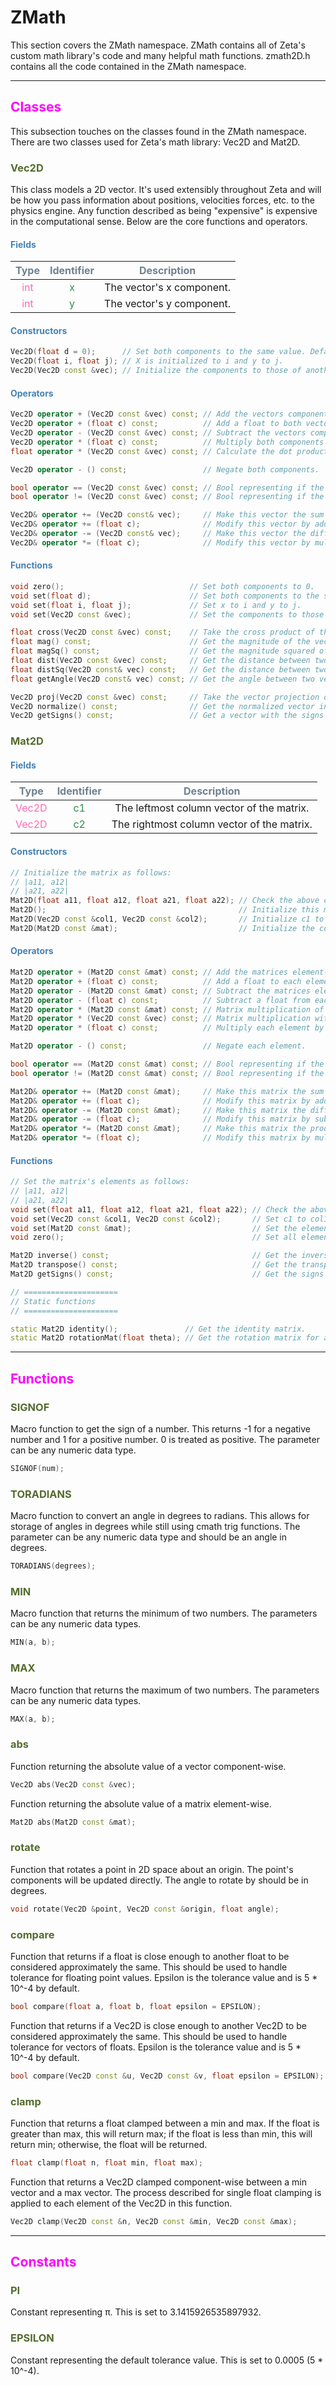 # ZMath

This section covers the ZMath namespace. ZMath contains all of Zeta's custom math library's code and many helpful math functions. zmath2D.h contains all the code contained in the ZMath namespace.

___

## <span style="color:fuchsia">Classes</span>

This subsection touches on the classes found in the ZMath namespace. There are two classes used for Zeta's math library: Vec2D and Mat2D.

### <span style="color:darkolivegreen">Vec2D</span>
This class models a 2D vector. It's used extensibly throughout Zeta and will be how you pass information about positions, velocities forces, etc. to the physics engine. Any function described as being "expensive" is expensive in the computational sense. Below are the core functions and operators.

#### <span style="color:steelblue">Fields</span>

| <span style="color:slategrey">Type</span> | <span style="color:slategrey">Identifier</span> | <span style="color:slategrey">Description</span> |
|:----:|:----------:|:-----------:|
| <span style="color:hotpink">int</span> | <span style="color:seagreen">x</span> | The vector's x component. |
| <span style="color:hotpink">int</span> | <span style="color:seagreen">y</span> | The vector's y component. |

#### <span style="color:steelblue">Constructors</span>
```c++
Vec2D(float d = 0);      // Set both components to the same value. Default of 0.
Vec2D(float i, float j); // X is initialized to i and y to j.
Vec2D(Vec2D const &vec); // Initialize the components to those of another vector.
```

#### <span style="color:steelblue">Operators</span>

```c++
Vec2D operator + (Vec2D const &vec) const; // Add the vectors component-wise.
Vec2D operator + (float c) const;          // Add a float to both vector components.
Vec2D operator - (Vec2D const &vec) const; // Subtract the vectors component-wise.
Vec2D operator * (float c) const;          // Multiply both components by a float.
float operator * (Vec2D const &vec) const; // Calculate the dot product of the two vectors.

Vec2D operator - () const;                 // Negate both components.

bool operator == (Vec2D const &vec) const; // Bool representing if the two vectors are equal.
bool operator != (Vec2D const &vec) const; // Bool representing if the two vectors are not equal.

Vec2D& operator += (Vec2D const& vec);     // Make this vector the sum of the vectors component-wise.
Vec2D& operator += (float c);              // Modify this vector by adding a float to both components.
Vec2D& operator -= (Vec2D const& vec);     // Make this vector the difference of the vectors component-wise.
Vec2D& operator *= (float c);              // Modify this vector by multiplying both components by a float.
```

#### <span style="color:steelblue">Functions</span>

```c++
void zero();                            // Set both components to 0.
void set(float d);                      // Set both components to the same float.
void set(float i, float j);             // Set x to i and y to j.
void set(Vec2D const &vec);             // Set the components to those of another vector.

float cross(Vec2D const &vec) const;    // Take the cross product of the two vectors.
float mag() const;                      // Get the magnitude of the vector. This requires a sqrt.
float magSq() const;                    // Get the magnitude squared of the vector.
float dist(Vec2D const &vec) const;     // Get the distance between two vectors. This requires a sqrt.
float distSq(Vec2D const& vec) const;   // Get the distance between two vectors squared.
float getAngle(Vec2D const& vec) const; // Get the angle between two vectors. This function is expensive.

Vec2D proj(Vec2D const &vec) const;     // Take the vector projection of vec (parameter) onto this vector.
Vec2D normalize() const;                // Get the normalized vector in the same direction as this one.
Vec2D getSigns() const;                 // Get a vector with the signs of each component.
```

### <span style="color:darkolivegreen">Mat2D</span>

#### <span style="color:steelblue">Fields</span>
| <span style="color:slategrey">Type</span> | <span style="color:slategrey">Identifier</span> | <span style="color:slategrey">Description</span> |
|:----:|:----------:|:-----------:|
| <span style="color:hotpink">Vec2D</span> | <span style="color:seagreen">c1</span> | The leftmost column vector of the matrix. |
| <span style="color:hotpink">Vec2D</span> | <span style="color:seagreen">c2</span> | The rightmost column vector of the matrix. |

#### <span style="color:steelblue">Constructors</span>

```c++
// Initialize the matrix as follows:
// |a11, a12|
// |a21, a22|
Mat2D(float a11, float a12, float a21, float a22); // Check the above comment.
Mat2D();                                           // Initialize this matrix as the identity matrix.
Mat2D(Vec2D const &col1, Vec2D const &col2);       // Initialize c1 to col1 and c2 to col2.
Mat2D(Mat2D const &mat);                           // Initialize the column vectors to those of another matrix.
```

#### <span style="color:steelblue">Operators</span>
```c++
Mat2D operator + (Mat2D const &mat) const; // Add the matrices element-wise.
Mat2D operator + (float c) const;          // Add a float to each element of the matrix.
Mat2D operator - (Mat2D const &mat) const; // Subtract the matrices element-wise.
Mat2D operator - (float c) const;          // Subtract a float from each element.
Mat2D operator * (Mat2D const &mat) const; // Matrix multiplication of the two matrices.
Mat2D operator * (Vec2D const &vec) const; // Matrix multiplication with vec treated as a 2x1 column vector.
Mat2D operator * (float c) const;          // Multiply each element by a float.

Mat2D operator - () const;                 // Negate each element.

bool operator == (Mat2D const &mat) const; // Bool representing if the matrices are equal.
bool operator != (Mat2D const &mat) const; // Bool representing if the matrices are not equal.

Mat2D& operator += (Mat2D const &mat);     // Make this matrix the sum of the matrices element-wise.
Mat2D& operator += (float c);              // Modify this matrix by adding a float to each element.
Mat2D& operator -= (Mat2D const &mat);     // Make this matrix the difference of the matrices element-wise.
Mat2D& operator -= (float c);              // Modify this matrix by subtracting a float from each element.
Mat2D& operator *= (Mat2D const &mat);     // Make this matrix the product from matrix multiplication.
Mat2D& operator *= (float c);              // Modify this matrix by multiplying each element by a float.
```

#### <span style="color:steelblue">Functions</span>
```c++
// Set the matrix's elements as follows:
// |a11, a12|
// |a21, a22|
void set(float a11, float a12, float a21, float a22); // Check the above comment.
void set(Vec2D const &col1, Vec2D const &col2);       // Set c1 to col1 and c2 to col2.
void set(Mat2D const &mat);                           // Set the elements to those of another matrix.
void zero();                                          // Set all elements to 0.

Mat2D inverse() const;                                // Get the inverse of this matrix.
Mat2D transpose() const;                              // Get the transpose of this matrix.
Mat2D getSigns() const;                               // Get the signs of each element of this matrix.

// =====================
// Static functions
// =====================

static Mat2D identity();               // Get the identity matrix.
static Mat2D rotationMat(float theta); // Get the rotation matrix for an angle. Theta should be in degrees.
```
___

## <span style="color:fuchsia">Functions</span>

### <span style="color:darkolivegreen">SIGNOF</span>
Macro function to get the sign of a number. This returns -1 for a negative number and 1 for a positive number. 0 is treated as positive. The parameter can be any numeric data type.
```c++
SIGNOF(num);
```

### <span style="color:darkolivegreen">TORADIANS</span>
Macro function to convert an angle in degrees to radians. This allows for storage of angles in degrees while still using cmath trig functions. The parameter can be any numeric data type and should be an angle in degrees.
```c++
TORADIANS(degrees);
```

### <span style="color:darkolivegreen">MIN</span>
Macro function that returns the minimum of two numbers. The parameters can be any numeric data types.
```c++
MIN(a, b);
```

### <span style="color:darkolivegreen">MAX</span>
Macro function that returns the maximum of two numbers. The parameters can be any numeric data types.
```c++
MAX(a, b);
```

### <span style="color:darkolivegreen">abs</span>
Function returning the absolute value of a vector component-wise.
```c++
Vec2D abs(Vec2D const &vec);
```

Function returning the absolute value of a matrix element-wise.
```c++
Mat2D abs(Mat2D const &mat);
```

### <span style="color:darkolivegreen">rotate</span>
Function that rotates a point in 2D space about an origin. The point's components will be updated directly. The angle to rotate by should be in degrees.
```c++
void rotate(Vec2D &point, Vec2D const &origin, float angle);
```

### <span style="color:darkolivegreen">compare</span>
Function that returns if a float is close enough to another float to be considered approximately the same. This should be used to handle tolerance for floating point values. Epsilon is the tolerance value and is 5 * 10^-4 by default.
```c++
bool compare(float a, float b, float epsilon = EPSILON);
```

Function that returns if a Vec2D is close enough to another Vec2D to be considered approximately the same. This should be used to handle tolerance for vectors of floats. Epsilon is the tolerance value and is 5 * 10^-4 by default.
```c++
bool compare(Vec2D const &u, Vec2D const &v, float epsilon = EPSILON);
```

### <span style="color:darkolivegreen">clamp</span>
Function that returns a float clamped between a min and max. If the float is greater than max, this will return max; if the float is less than min, this will return min; otherwise, the float will be returned.
```c++
float clamp(float n, float min, float max);
```

Function that returns a Vec2D clamped component-wise between a min vector and a max vector. The process described for single float clamping is applied to each element of the Vec2D in this function.
```c++
Vec2D clamp(Vec2D const &n, Vec2D const &min, Vec2D const &max);
```

___

## <span style="color:fuchsia">Constants</span>

### <span style="color:darkolivegreen">PI</span>
Constant representing &#960;. This is set to 3.1415926535897932.

### <span style="color:darkolivegreen">EPSILON</span>
Constant representing the default tolerance value. This is set to 0.0005 (5 * 10^-4).
